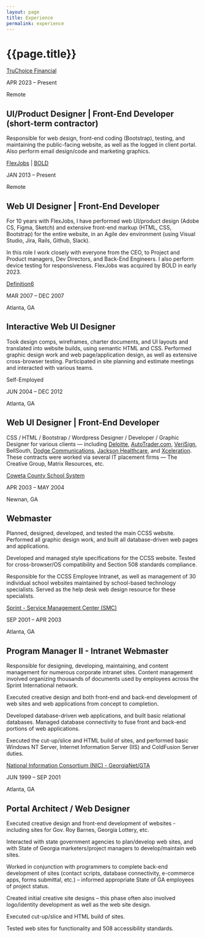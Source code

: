 ```yaml
---
layout: page
title: Experience
permalink: experience
---
```


<div class="container w-full md:max-w-4xl mx-auto">
  <div class="flex flex-wrap text-sm">
    <div class="w-full">
      <div class="bg-white border shadow-md p-3 md:py-5 md:px-10 h-full">
      <h1 class="uppercase text-center font-semibold text-gray-500 text-lg mb-5">{{page.title}}</h1>
      <div class="grid grid-cols-12 gap-x-4 gap-y-2 md:gap-y-12">
        <div class="col-start-1 col-end-12 md:col-start-1 md:col-end-4 md:border-e">
          <p class="mb-0.5"><a class="text-base font-semibold text-amber-600 hover:text-amber-700 underline decoration-amber-200 underline-offset-2 leading-tight" href="https://truchoicefinancial.com" target="_blank">TruChoice Financial</a><i class="fa-solid fa-up-right-from-square fa-sm text-gray-400 ms-1"></i></p>
          <p class="text-gray-400 text-sm font-normal">APR 2023 &ndash; Present</p>
          <p class="text-gray-400 text-xs">Remote</p>
        </div> <!-- left -->
        <div class="col-start-1 col-end-12 md:col-start-4 md:col-end-12">
          <h2 class="text-base md:text-lg font-semibold">UI/Product Designer | Front-End Developer <span class="text-sm">(short-term contractor)</span></h2>
          <p>Responsible for web design, front-end coding (Bootstrap), testing, and maintaining the public-facing website, as well as the logged in client portal. Also perform email design/code and marketing graphics.</p>  
        </div> <!-- right -->
        <div class="col-start-1 col-end-12 md:col-start-1 md:col-end-4 md:border-e mt-5 md:mt-0">
          <p class="mb-0.5"><a class="text-base font-semibold text-amber-600 hover:text-amber-700 underline decoration-amber-200 underline-offset-2 leading-tight" href="https://www.flexjobs.com/tour" target="_blank">FlexJobs</a><i class="fa-solid fa-up-right-from-square fa-sm text-gray-400 ms-1"></i> | <a class="text-base font-semibold text-amber-600 hover:text-amber-700 underline decoration-amber-200 underline-offset-2 leading-tight" href="https://www.bold.com/" target="_blank">BOLD</a><i class="fa-solid fa-up-right-from-square fa-sm text-gray-400 ms-1"></i></p>
          <p class="text-gray-400 text-sm font-normal">JAN 2013 &ndash; Present</p>
          <p class="text-gray-400 text-xs">Remote</p>
        </div> <!-- left -->
        <div class="col-start-1 col-end-12 md:col-start-4 md:col-end-12">
          <h2 class="text-base md:text-lg font-semibold">Web UI Designer | Front-End Developer</h2>
          <p class="mb-2">For 10 years with FlexJobs, I have performed web UI/product design (Adobe CS, Figma, Sketch) and extensive front-end markup (HTML, CSS, Bootstrap) for the entire website, in an Agile dev environment (using Visual Studio, Jira, Rails, Github, Slack).</p>
          <p>In this role I work closely with everyone from the CEO, to Project and Product managers, Dev Directors, and Back-End Engineers.  I also perform device testing for responsiveness. <span class="italic">FlexJobs was acquired by BOLD in early 2023</span>.</p>  
        </div> <!-- right -->
        <div class="col-start-1 col-end-12 md:col-start-1 md:col-end-4 md:border-e mt-5 md:mt-0">
          <p class="mb-0.5"><a class="text-base font-semibold text-amber-600 hover:text-amber-700 underline decoration-amber-200 underline-offset-2 leading-tight" href="https://definition6.com/" target="_blank">Definition6</a><i class="fa-solid fa-up-right-from-square fa-sm text-gray-400 ms-1"></i></p>
          <p class="text-gray-400 text-sm font-normal">MAR 2007 &ndash; DEC 2007</p>
          <p class="text-gray-400 text-xs">Atlanta, GA</p>
        </div> <!-- left -->
        <div class="col-start-1 col-end-12 md:col-start-4 md:col-end-12">
          <h2 class="text-base md:text-lg font-semibold">Interactive Web UI Designer</h2>
          <p>Took design comps, wireframes, charter documents, and UI layouts and translated into website builds, using semantic HTML and CSS. Performed graphic design work and web page/application design, as well as extensive cross-browser testing. Participated in site planning and estimate meetings and interacted with various teams.</p>  
        </div> <!-- right -->
        <div class="col-start-1 col-end-12 md:col-start-1 md:col-end-4 md:border-e mt-5 md:mt-0">
          <p class="text-base font-semibold text-primary-500">Self-Employed</p>
          <p class="text-gray-400 text-sm font-normal">JUN 2004 &ndash; DEC 2012</p>
          <p class="text-gray-400 text-xs">Atlanta, GA</p>
        </div> <!-- left -->        
        <div class="col-start-1 col-end-12 md:col-start-4 md:col-end-12">
          <h2 class="text-base md:text-lg font-semibold">Web UI Designer | Front-End Developer</h2>
          <p>CSS / HTML / Bootstrap / Wordpress Designer / Developer / Graphic Designer for various clients — including <a class="text-amber-500 hover:text-amber-600 underline decoration-amber-200 underline-offset-2" href="https://www2.deloitte.com/us/en.html" target="_blank">Deloitte</a>, <a class="text-amber-500 hover:text-amber-600 underline decoration-amber-200 underline-offset-2" href="https://www.autotrader.com/" target="_blank">AutoTrader.com</a>, <a class="text-amber-500 hover:text-amber-600 underline decoration-amber-200 underline-offset-2" href="https://www.verisign.com/" target="_blank">VeriSign</a>, BellSouth, <a class="text-amber-500 hover:text-amber-600 underline decoration-amber-200 underline-offset-2" href="https://mergeworld.com/" target="_blank">Dodge Communications</a>, <a class="text-amber-500 hover:text-amber-600 underline decoration-amber-200 underline-offset-2" href="https://jacksonhealthcare.com/" target="_blank">Jackson Healthcare</a>, and <a class="text-amber-500 hover:text-amber-600 underline decoration-amber-200 underline-offset-2" href="https://xceleration.com/" target="_blank">Xceleration</a>. These contracts were worked via several IT placement firms — The Creative Group, Matrix Resources, etc.</p> 
        </div> <!-- right -->
        <div class="col-start-1 col-end-12 md:col-start-1 md:col-end-4 md:border-e mt-5 md:mt-0">
          <p class="mb-0.5"><a class="text-base font-semibold text-amber-600 hover:text-amber-700 underline decoration-amber-200 underline-offset-2 leading-tight" href="https://www.cowetaschools.net/en-US" target="_blank">Coweta County School System</a><i class="fa-solid fa-up-right-from-square fa-sm text-gray-400 ms-1"></i></p>
          <p class="text-gray-400 text-sm font-normal">APR 2003 &ndash; MAY 2004</p>
          <p class="text-gray-400 text-xs">Newnan, GA</p>
        </div> <!-- left -->
        <div class="col-start-1 col-end-12 md:col-start-4 md:col-end-12">
          <h2 class="text-base md:text-lg font-semibold">Webmaster</h2>
          <p class="mb-2">Planned, designed, developed, and tested the main CCSS website. Performed all graphic design work, and built all database-driven web pages and applications.</p>
          <p class="mb-2">Developed and managed style specifications for the CCSS website. Tested for cross-browser/OS compatibility and Section 508 standards compliance.</p>
          <p>Responsible for the CCSS Employee Intranet, as well as management of 30 individual school websites maintained by school-based technology specialists. Served as the help desk web design resource for these specialists.</p>  
        </div> <!-- right -->
        <div class="col-start-1 col-end-12 md:col-start-1 md:col-end-4 md:border-e mt-5 md:mt-0">
          <p class="mb-0.5"><a class="text-base font-semibold text-amber-600 hover:text-amber-700 underline decoration-amber-200 underline-offset-2 leading-tight" href="https://www.t-mobile.com/" target="_blank">Sprint - Service Management Center (SMC)</a><i class="fa-solid fa-up-right-from-square fa-sm text-gray-400 ms-1"></i></p>
          <p class="text-gray-400 text-sm font-normal">SEP 2001 &ndash; APR 2003</p>
          <p class="text-gray-400 text-xs">Atlanta, GA</p>
        </div> <!-- left -->
        <div class="col-start-1 col-end-12 md:col-start-4 md:col-end-12">
          <h2 class="text-base md:text-lg font-semibold">Program Manager II - Intranet Webmaster</h2>
          <p class="mb-2">Responsible for designing, developing, maintaining, and content management for numerous corporate intranet sites. Content management involved organizing thousands of documents used by employees across the Sprint International network.</p>
          <p class="mb-2">Executed creative design and both front-end and back-end development of web sites and web applications from concept to completion.</p>
          <p class="mb-2">Developed database-driven web applications, and built basic relational databases. Managed database connectivity to fuse front and back-end portions of web applications.</p>
          <p>Executed the cut-up/slice and HTML build of sites, and performed basic Windows NT Server, Internet Information Server (IIS) and ColdFusion Server duties.</p>  
        </div> <!-- right -->
        <div class="col-start-1 col-end-12 md:col-start-1 md:col-end-4 md:border-e mt-5 md:mt-0">
          <p class="mb-0.5"><a class="text-base font-semibold text-amber-600 hover:text-amber-700 underline decoration-amber-200 underline-offset-2 leading-tight" href="https://en.wikipedia.org/wiki/NIC_Inc." target="_blank">National Information Consortium (NIC) - GeorgiaNet/GTA</a><i class="fa-solid fa-up-right-from-square fa-sm text-gray-400 ms-1"></i></p>
          <p class="text-gray-400 text-sm font-normal">JUN 1999 &ndash; SEP 2001</p>
          <p class="text-gray-400 text-xs">Atlanta, GA</p>
        </div> <!-- left -->
        <div class="col-start-1 col-end-12 md:col-start-4 md:col-end-12">
          <h2 class="text-base md:text-lg font-semibold">Portal Architect / Web Designer</h2>
          <p class="mb-2">Executed creative design and front-end development of websites - including sites for Gov. Roy Barnes, Georgia Lottery, etc.</p>
          <p class="mb-2">Interacted with state government agencies to plan/develop web sites, and with State of Georgia marketers/project managers to develop/maintain web sites.</p>
          <p class="mb-2">Worked in conjunction with programmers to complete back-end development of sites (contact scripts, database connectivity, e-commerce apps, forms submittal, etc.) – informed appropriate State of GA employees of project status.</p>
          <p class="mb-2">Created initial creative site designs – this phase often also involved logo/identity development as well as the web site design.</p>
          <p class="mb-2">Executed cut-up/slice and HTML build of sites.</p> 
          <p>Tested web sites for functionality and 508 accessibility standards.</p>  
        </div> <!-- right -->
      </div> <!-- grid -->
      </div> <!-- bg-white -->
    </div> <!-- w-full -->
  </div> <!-- flex -->
</div> <!-- container -->
